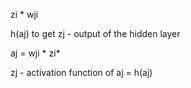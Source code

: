 zi * wji

h(aj) to get zj - output of the hidden layer

aj = wji * zi*

zj - activation function of aj = h(aj)


